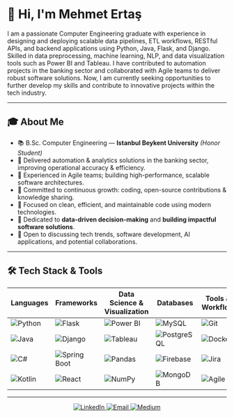 # 👋 **Hi, I'm Mehmet Ertaş**

I am a passionate Computer Engineering graduate with experience in designing and deploying scalable data pipelines, ETL workflows, RESTful APIs, and backend applications using Python, Java, Flask, and Django. Skilled in data preprocessing, machine learning, NLP, and data visualization tools such as Power BI and Tableau. I have contributed to automation projects in the banking sector and collaborated with Agile teams to deliver robust software solutions. Now, I am currently seeking opportunities to further develop my skills and contribute to innovative projects within the tech industry.

---

## 🎓 **About Me**  

- 📚 B.Sc. Computer Engineering — **Istanbul Beykent University** *(Honor Student)*  
- 💼 Delivered automation & analytics solutions in the banking sector, improving operational accuracy & efficiency.  
- 🤝 Experienced in Agile teams; building high-performance, scalable software architectures.  
- 🌱 Committed to continuous growth: coding, open-source contributions & knowledge sharing.  
- 🚀 Focused on clean, efficient, and maintainable code using modern technologies.  
- 🎯 Dedicated to **data-driven decision-making** and **building impactful software solutions**.  
- 💬 Open to discussing tech trends, software development, AI applications, and potential collaborations.  

---

## 🛠️ Tech Stack & Tools

| Languages        | Frameworks          | Data Science & Visualization | Databases               | Tools & Workflow        |
|------------------|---------------------|------------------------------|-------------------------|-------------------------|
| ![Python](https://img.shields.io/badge/Python-3776AB?style=for-the-badge&logo=python&logoColor=white) | ![Flask](https://img.shields.io/badge/Flask-000000?style=for-the-badge&logo=flask&logoColor=white) | ![Power BI](https://img.shields.io/badge/Power%20BI-F2C811?style=for-the-badge&logo=powerbi&logoColor=black) | ![MySQL](https://img.shields.io/badge/MySQL-4479A1?style=for-the-badge&logo=mysql&logoColor=white) | ![Git](https://img.shields.io/badge/Git-F05032?style=for-the-badge&logo=git&logoColor=white) |
| ![Java](https://img.shields.io/badge/Java-007396?style=for-the-badge&logo=openjdk&logoColor=white) | ![Django](https://img.shields.io/badge/Django-092E20?style=for-the-badge&logo=django&logoColor=white) | ![Tableau](https://img.shields.io/badge/Tableau-E97627?style=for-the-badge&logo=tableau&logoColor=white) | ![PostgreSQL](https://img.shields.io/badge/PostgreSQL-336791?style=for-the-badge&logo=postgresql&logoColor=white) | ![Docker](https://img.shields.io/badge/Docker-2496ED?style=for-the-badge&logo=docker&logoColor=white) |
| ![C#](https://img.shields.io/badge/C%23-239120?style=for-the-badge&logo=c-sharp&logoColor=white) | ![Spring Boot](https://img.shields.io/badge/Spring_Boot-6DB33F?style=for-the-badge&logo=springboot&logoColor=white) | ![Pandas](https://img.shields.io/badge/Pandas-150458?style=for-the-badge&logo=pandas&logoColor=white) | ![Firebase](https://img.shields.io/badge/Firebase-FFCA28?style=for-the-badge&logo=firebase&logoColor=black) | ![Jira](https://img.shields.io/badge/Jira-0052CC?style=for-the-badge&logo=jira&logoColor=white) |
| ![Kotlin](https://img.shields.io/badge/Kotlin-0095D5?style=for-the-badge&logo=kotlin&logoColor=white) | ![React](https://img.shields.io/badge/React-61DAFB?style=for-the-badge&logo=react&logoColor=black) | ![NumPy](https://img.shields.io/badge/Numpy-013243?style=for-the-badge&logo=numpy&logoColor=white) | ![MongoDB](https://img.shields.io/badge/MongoDB-47A248?style=for-the-badge&logo=mongodb&logoColor=white) | ![Agile](https://img.shields.io/badge/Agile-F05032?style=for-the-badge&logo=trello&logoColor=white) |

---

<p align="center">
  <a href="https://www.linkedin.com/in/mehmetertas/" target="_blank">
    <img src="https://img.shields.io/badge/LinkedIn-%230077B5.svg?&style=for-the-badge&logo=linkedin&logoColor=white" alt="LinkedIn">
  </a>
  <a href="mailto:ertasmehmet10@gmail.com" target="_blank">
    <img src="https://img.shields.io/badge/Email-%23D14836.svg?&style=for-the-badge&logo=gmail&logoColor=white" alt="Email">
  </a>
  <a href="https://medium.com/@mehmetertass" target="_blank">
    <img src="https://img.shields.io/badge/Medium-%2300ab6c.svg?&style=for-the-badge&logo=medium&logoColor=white" alt="Medium">
  </a>
</p>
